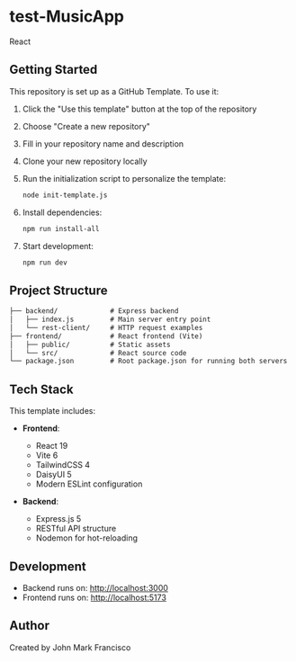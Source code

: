 # test-MusicApp

React

## Getting Started

This repository is set up as a GitHub Template. To use it:

1. Click the "Use this template" button at the top of the repository
2. Choose "Create a new repository"
3. Fill in your repository name and description
4. Clone your new repository locally
5. Run the initialization script to personalize the template:

   ```bash
   node init-template.js
   ```

6. Install dependencies:

   ```bash
   npm run install-all
   ```

7. Start development:

   ```bash
   npm run dev
   ```

## Project Structure

```txt
├── backend/             # Express backend
│   ├── index.js         # Main server entry point
│   └── rest-client/     # HTTP request examples
├── frontend/            # React frontend (Vite)
│   ├── public/          # Static assets
│   └── src/             # React source code
└── package.json         # Root package.json for running both servers
```

## Tech Stack

This template includes:

- **Frontend**:
  - React 19
  - Vite 6
  - TailwindCSS 4
  - DaisyUI 5
  - Modern ESLint configuration

- **Backend**:
  - Express.js 5
  - RESTful API structure
  - Nodemon for hot-reloading

## Development

- Backend runs on: <http://localhost:3000>
- Frontend runs on: <http://localhost:5173>

## Author

Created by John Mark Francisco
